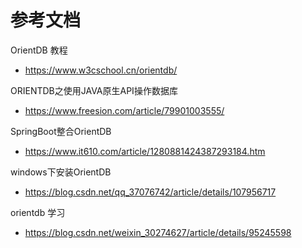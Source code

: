 # 参考文档
OrientDB 教程
- https://www.w3cschool.cn/orientdb/

ORIENTDB之使用JAVA原生API操作数据库
- https://www.freesion.com/article/79901003555/

SpringBoot整合OrientDB
- https://www.it610.com/article/1280881424387293184.htm

windows下安装OrientDB
- https://blog.csdn.net/qq_37076742/article/details/107956717

orientdb 学习
- https://blog.csdn.net/weixin_30274627/article/details/95245598